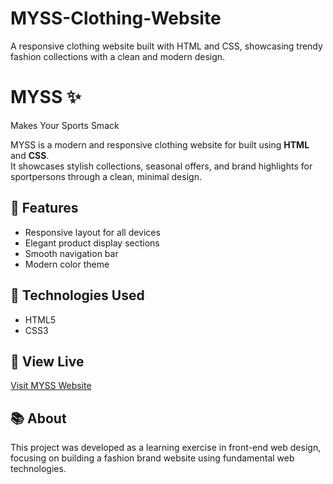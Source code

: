 # MYSS-Clothing-Website
A responsive clothing website built with HTML and CSS, showcasing trendy fashion collections with a clean and modern design.

# MYSS ✨
Makes Your Sports Smack

MYSS is a modern and responsive clothing website for built using **HTML** and **CSS**.  
It showcases stylish collections, seasonal offers, and brand highlights for sportpersons  through a clean, minimal design.

## 🌟 Features
- Responsive layout for all devices
- Elegant product display sections
- Smooth navigation bar
- Modern color theme

## 🧰 Technologies Used
- HTML5
- CSS3

## 🚀 View Live
[Visit MYSS Website](https://pathumzcode.github.io/MYSS-Clothing-Website/)

## 📚 About
This project was developed as a learning exercise in front-end web design, focusing on building a fashion brand website using fundamental web technologies.
